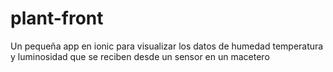 # plant-front

Un pequeña app en ionic para visualizar los datos de humedad temperatura y luminosidad que se reciben desde un sensor en un macetero 
